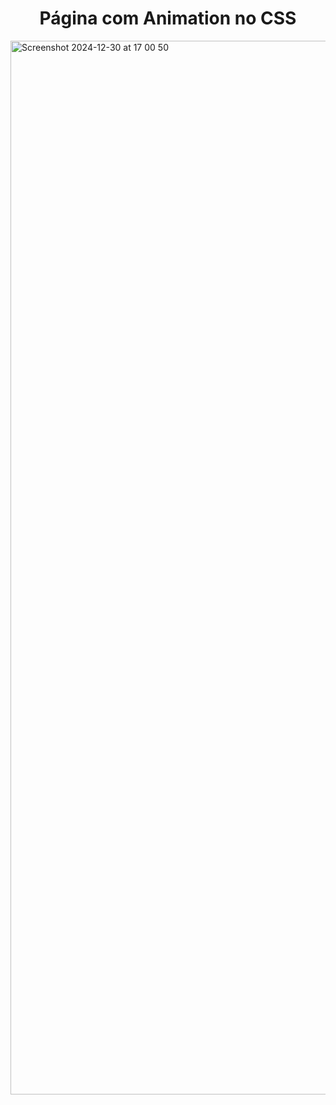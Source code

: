 <h1 align="center">Página com Animation no CSS</h1>


<img width="1686" alt="Screenshot 2024-12-30 at 17 00 50" src="https://github.com/user-attachments/assets/b7d6161a-fddd-4f4b-84dc-eabe8230c515" />
